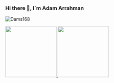 ### Hi there 👋, I`m Adam Arrahman

<p align="left"> <img src="https://komarev.com/ghpvc/?username=Dams168&label=Profile%20views&color=blue&style=flat" alt="Dams168" /> </p>
<p align="left">
<a href="https://github.com/Dams168">
  <img height="160em" src="https://github-readme-stats-eight-theta.vercel.app/api?username=adamarrahman&show_icons=true&theme=algolia&include_all_commits=true&count_private=true"/>
  <img height="160em" src="https://github-readme-stats-eight-theta.vercel.app/api/top-langs/?username=adamarrahman&layout=compact&langs_count=8&theme=algolia"/>
</a>
</p>

